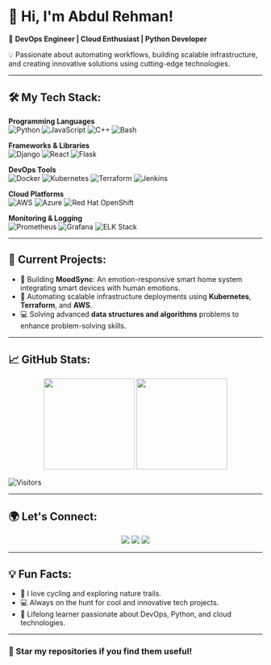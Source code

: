 
# 👋 Hi, I'm Abdul Rehman!  

🚀 **DevOps Engineer | Cloud Enthusiast | Python Developer**  

💡 Passionate about automating workflows, building scalable infrastructure, and creating innovative solutions using cutting-edge technologies.  

---

## 🛠️ My Tech Stack:
**Programming Languages**  
![Python](https://img.shields.io/badge/-Python-3776AB?style=flat-square&logo=python&logoColor=white)
![JavaScript](https://img.shields.io/badge/-JavaScript-F7DF1E?style=flat-square&logo=javascript&logoColor=black)
![C++](https://img.shields.io/badge/-C++-00599C?style=flat-square&logo=cplusplus&logoColor=white)
![Bash](https://img.shields.io/badge/-Bash-4EAA25?style=flat-square&logo=gnu-bash&logoColor=white)

**Frameworks & Libraries**  
![Django](https://img.shields.io/badge/-Django-092E20?style=flat-square&logo=django&logoColor=white)
![React](https://img.shields.io/badge/-React-61DAFB?style=flat-square&logo=react&logoColor=black)
![Flask](https://img.shields.io/badge/-Flask-000000?style=flat-square&logo=flask&logoColor=white)

**DevOps Tools**  
![Docker](https://img.shields.io/badge/-Docker-2496ED?style=flat-square&logo=docker&logoColor=white)
![Kubernetes](https://img.shields.io/badge/-Kubernetes-326CE5?style=flat-square&logo=kubernetes&logoColor=white)
![Terraform](https://img.shields.io/badge/-Terraform-7B42BC?style=flat-square&logo=terraform&logoColor=white)
![Jenkins](https://img.shields.io/badge/-Jenkins-D24939?style=flat-square&logo=jenkins&logoColor=white)

**Cloud Platforms**  
![AWS](https://img.shields.io/badge/-AWS-232F3E?style=flat-square&logo=amazon-aws&logoColor=white)
![Azure](https://img.shields.io/badge/-Azure-0078D4?style=flat-square&logo=microsoft-azure&logoColor=white)
![Red Hat OpenShift](https://img.shields.io/badge/-Red%20Hat%20OpenShift-EE0000?style=flat-square&logo=red-hat-open-shift&logoColor=white)

**Monitoring & Logging**  
![Prometheus](https://img.shields.io/badge/-Prometheus-E6522C?style=flat-square&logo=prometheus&logoColor=white)
![Grafana](https://img.shields.io/badge/-Grafana-F46800?style=flat-square&logo=grafana&logoColor=white)
![ELK Stack](https://img.shields.io/badge/-ELK%20Stack-005571?style=flat-square&logo=elastic&logoColor=white)

---

## 🚀 Current Projects:
- 🌟 Building **MoodSync**: An emotion-responsive smart home system integrating smart devices with human emotions.  
- 🔧 Automating scalable infrastructure deployments using **Kubernetes**, **Terraform**, and **AWS**.  
- 💻 Solving advanced **data structures and algorithms** problems to enhance problem-solving skills.  

---

## 📈 GitHub Stats:
<div align="center">
  <img height="180em" src="https://github-readme-stats.vercel.app/api?username=abdulrehman996&show_icons=true&theme=radical&hide_border=true" />
  <img height="180em" src="https://github-readme-stats.vercel.app/api/top-langs/?username=abdulrehman996&layout=compact&theme=radical&hide_border=true" />
</div>

![Visitors](https://visitor-badge.laobi.icu/badge?page_id=abdulrehman996.abdulrehman996)

---

## 🌍 Let's Connect:
<p align="center">
  <a href="https://linkedin.com/in/rehmanjaffar"><img src="https://img.shields.io/badge/-LinkedIn-0077B5?style=flat-square&logo=linkedin&logoColor=white"/></a>
  <a href="mailto:abdurrehman9968@gmail.com"><img src="https://img.shields.io/badge/-Gmail-D14836?style=flat-square&logo=gmail&logoColor=white"/></a>
  <a href="https://abdulrehman.dev"><img src="https://img.shields.io/badge/-Portfolio-000000?style=flat-square&logo=about-dot-me&logoColor=white"/></a>
</p>

---

## 💡 Fun Facts:
- 🚴 I love cycling and exploring nature trails.  
- 💻 Always on the hunt for cool and innovative tech projects.  
- 🎯 Lifelong learner passionate about DevOps, Python, and cloud technologies.  

---

### 🌟 Star my repositories if you find them useful!
